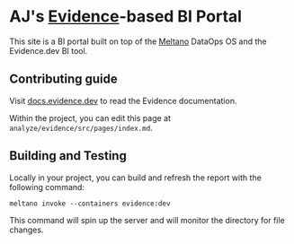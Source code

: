 # AJ's [Evidence](https://evidence.dev)-based BI Portal

This site is a BI portal built on top of the [Meltano](https://meltano.com) DataOps OS and the Evidence.dev BI tool.

## Contributing guide

Visit [docs.evidence.dev](https://docs.evidence.dev) to read the Evidence documentation.

Within the project, you can edit this page at `analyze/evidence/src/pages/index.md`.

## Building and Testing

Locally in your project, you can build and refresh the report with the following command:

`meltano invoke --containers evidence:dev`

This command will spin up the server and will monitor the directory for file changes.
